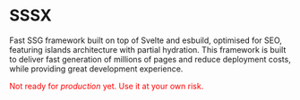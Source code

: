 # SSSX

Fast SSG framework built on top of Svelte and esbuild, optimised for SEO, featuring islands architecture with partial hydration.
This framework is built to deliver fast generation of millions of pages and reduce deployment costs, while providing great development experience.

<span style="color:red">Not ready for *production* yet. Use it at your own risk.</span>